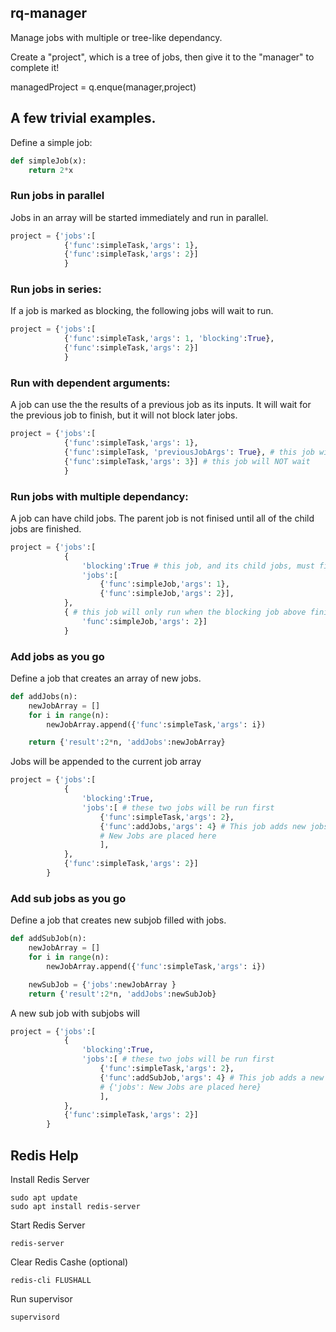 
## rq-manager
Manage jobs with multiple or tree-like dependancy.

Create a "project", which is a tree of jobs, then give it to the "manager" to complete it!

managedProject = q.enque(manager,project)

## A few trivial examples.
Define a simple job:
```python
def simpleJob(x):
    return 2*x
```

### Run jobs in parallel
Jobs in an array will be started immediately and run in parallel.
```Python
project = {'jobs':[
            {'func':simpleTask,'args': 1},
            {'func':simpleTask,'args': 2}]
            }
```

### Run jobs in series:
If a job is marked as blocking, the following jobs will wait to run.
```Python
project = {'jobs':[
            {'func':simpleTask,'args': 1, 'blocking':True},
            {'func':simpleTask,'args': 2}]
            }
```

### Run with dependent arguments:
A job can use the the results of a previous job as its inputs. It will wait for the previous job to finish, but it will not block later jobs.
```Python
project = {'jobs':[
            {'func':simpleTask,'args': 1},
            {'func':simpleTask, 'previousJobArgs': True}, # this job will wait to start until the previous job is finished
            {'func':simpleTask,'args': 3}] # this job will NOT wait
            }
```

### Run jobs with multiple dependancy:
A job can have child jobs. The parent job is not finised until all of the child jobs are finished. 
```Python
project = {'jobs':[
            {
                'blocking':True # this job, and its child jobs, must finished before moving on.
                'jobs':[ 
                    {'func':simpleJob,'args': 1},
                    {'func':simpleJob,'args': 2}],
            },
            { # this job will only run when the blocking job above finishes.
                'func':simpleJob,'args': 2}]
            }
```

### Add jobs as you go
Define a job that creates an array of new jobs.
```Python
def addJobs(n):
    newJobArray = []
    for i in range(n):
        newJobArray.append({'func':simpleTask,'args': i})

    return {'result':2*n, 'addJobs':newJobArray}
```
Jobs will be appended to the current job array
```Python
project = {'jobs':[
            {
                'blocking':True, 
                'jobs':[ # these two jobs will be run first
                    {'func':simpleTask,'args': 2},
                    {'func':addJobs,'args': 4} # This job adds new jobs
                    # New Jobs are placed here
                    ], 
            },
            {'func':simpleTask,'args': 2}]
        }
```

### Add sub jobs as you go
Define a job that creates new subjob filled with jobs.
```Python
def addSubJob(n):
    newJobArray = []
    for i in range(n):
        newJobArray.append({'func':simpleTask,'args': i})

    newSubJob = {'jobs':newJobArray }
    return {'result':2*n, 'addJobs':newSubJob}
```
A new sub job with subjobs will 
```Python
project = {'jobs':[
            {
                'blocking':True, 
                'jobs':[ # these two jobs will be run first
                    {'func':simpleTask,'args': 2},
                    {'func':addSubJob,'args': 4} # This job adds a new job with subjobs
                    # {'jobs': New Jobs are placed here}
                    ], 
            },
            {'func':simpleTask,'args': 2}]
        }
```

## Redis Help
Install Redis Server
```
sudo apt update
sudo apt install redis-server
```

Start Redis Server
```
redis-server
```

Clear Redis Cashe (optional)
```
redis-cli FLUSHALL
```

Run supervisor
```
supervisord
```
